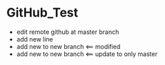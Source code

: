 # GitHub_Test
- edit remote github at master branch
- add new line
- add new to new branch  <== modified
- add new to new branch  <== update to only master
